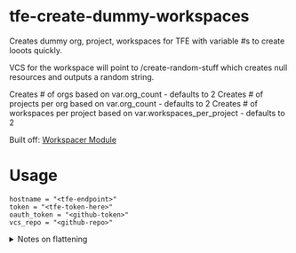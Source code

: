 # tfe-create-dummy-workspaces

Creates dummy org, project, workspaces for TFE with variable #s to create looots quickly. 

VCS for the workspace will point to /create-random-stuff which creates null resources and outputs a random string. 

Creates # of orgs based on var.org_count  - defaults to 2
Creates # of projects per org based on var.org_count - defaults to 2
Creates # of workspaces per project based on var.workspaces_per_project - defaults to 2

Built off: [Workspacer Module](https://github.com/alexbasista/terraform-tfe-workspacer/tree/main)

# Usage
```
hostname = "<tfe-endpoint>"
token = "<tfe-token-here>"
oauth_token = "<github-token>"
vcs_repo = "<github-repo>"
```
<details>
  <summary>Notes on flattening</summary>
Create a map to figure out how many projects we need per org 
`local.workspace_map`
```
workspace_names = {
  dummy-org-1 = {
    project-1 = {
      workspace-1 = {
        organization = "dummy-org-1"
        project      = "project-1"
      }
      workspace-2 = {
        organization = "dummy-org-1"
        project      = "project-1"
      }
    }
    project-2 = {
      workspace-1 = {
        organization = "dummy-org-1"
        project      = "project-2"
      }
      workspace-2 = {
        organization = "dummy-org-1"
        project      = "project-2"
      }
    }
  }
  dummy-org-2 = {
    project-1 = {
      workspace-1 = {
        organization = "dummy-org-2"
        project      = "project-1"
      }
      workspace-2 = {
        organization = "dummy-org-2"
        project      = "project-1"
      }
    }
    project-2 = {
      workspace-1 = {
        organization = "dummy-org-2"
        project      = "project-2"
      }
      workspace-2 = {
        organization = "dummy-org-2"
        project      = "project-2"
      }
    }
  }
}
```

then use flatten in order to create a new with keys per group
```
workspace_names = [
  {
    organization   = "dummy-org-1"
    project        = "project-1"
    workspace_name = "workspace-1"
  },
  {
    organization   = "dummy-org-1"
    project        = "project-1"
    workspace_name = "workspace-2"
  },
  {
    organization   = "dummy-org-1"
    project        = "project-2"
    workspace_name = "workspace-1"
  },
  {
    organization   = "dummy-org-1"
    project        = "project-2"
    workspace_name = "workspace-2"
  },
  {
    organization   = "dummy-org-2"
    project        = "project-1"
    workspace_name = "workspace-1"
  },
  {
    organization   = "dummy-org-2"
    project        = "project-1"
    workspace_name = "workspace-2"
  },
  {
    organization   = "dummy-org-2"
    project        = "project-2"
    workspace_name = "workspace-1"
  },
  {
    organization   = "dummy-org-2"
    project        = "project-2"
    workspace_name = "workspace-2"
  },
]
```
</details>